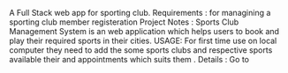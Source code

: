 <Sporting-Club-website> 
  
A Full Stack web app for sporting club.
Requirements :
for managining a sporting club member registeration 
Project Notes :
Sports Club Management System is an web application which helps users to book and play their
required sports in their cities.
USAGE: 
For first time use on local computer they need to 
add the some sports clubs and respective sports available their and appointments which suits them .
Details :
Go to 
